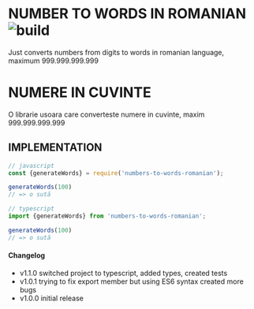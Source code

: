 
# NUMBER TO WORDS IN ROMANIAN ![build](https://travis-ci.org/virgil-av/numbers-to-words-romanian.svg?branch=master)
Just converts numbers from digits to words in romanian language, maximum 999.999.999.999

# NUMERE IN CUVINTE
O librarie usoara care converteste numere in cuvinte, maxim 999.999.999.999

## IMPLEMENTATION

```js
// javascript
const {generateWords} = require('numbers-to-words-romanian');

generateWords(100)
// => o sută

```

```ts
// typescript
import {generateWords} from 'numbers-to-words-romanian';

generateWords(100)
// => o sută

```

#### Changelog
- v1.1.0 switched project to typescript, added types, created tests
- v1.0.1 trying to fix export member but using ES6 syntax created more bugs
- v1.0.0 initial release 